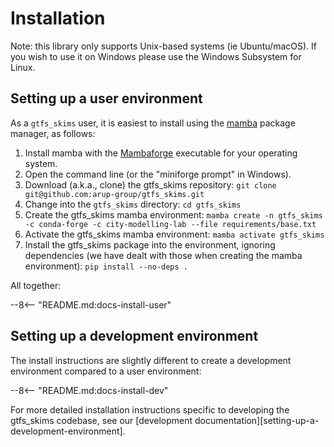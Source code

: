 
# Installation

Note: this library only supports Unix-based systems (ie Ubuntu/macOS). If you wish to use it on Windows please use the Windows Subsystem for Linux.

## Setting up a user environment

As a `gtfs_skims` user, it is easiest to install using the [mamba](https://mamba.readthedocs.io/en/latest/index.html) package manager, as follows:

1. Install mamba with the [Mambaforge](https://github.com/conda-forge/miniforge#mambaforge) executable for your operating system.
1. Open the command line (or the "miniforge prompt" in Windows).
1. Download (a.k.a., clone) the gtfs_skims repository: `git clone git@github.com:arup-group/gtfs_skims.git`
1. Change into the `gtfs_skims` directory: `cd gtfs_skims`
1. Create the gtfs_skims mamba environment: `mamba create -n gtfs_skims -c conda-forge -c city-modelling-lab --file requirements/base.txt`
1. Activate the gtfs_skims mamba environment: `mamba activate gtfs_skims`
1. Install the gtfs_skims package into the environment, ignoring dependencies (we have dealt with those when creating the mamba environment): `pip install --no-deps .`


All together:

--8<-- "README.md:docs-install-user"

## Setting up a development environment

The install instructions are slightly different to create a development environment compared to a user environment:

--8<-- "README.md:docs-install-dev"

For more detailed installation instructions specific to developing the gtfs_skims codebase, see our [development documentation][setting-up-a-development-environment].
